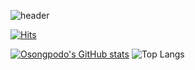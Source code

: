 ![header](https://capsule-render.vercel.app/api?type=waving&color=timeGradient&text=Osongpodo's%20GitHub%20👩🏻‍💻&animation=fadeIn&fontSize=35&fontAlignY=40&fontAlign=70&height=250)

[![Hits](https://hits.seeyoufarm.com/api/count/incr/badge.svg?url=https%3A%2F%2Fgithub.com%2FOsongpodo&count_bg=%23A64E4E&title_bg=%23555555&icon=github.svg&icon_color=%23E7E7E7&title=Gitjub&edge_flat=false)](https://hits.seeyoufarm.com)

[![Osongpodo's GitHub stats](https://github-readme-stats.vercel.app/api?username=Osongpodo&show_icons=true&include_all_commits=true&title_color=ffffff&text_color=ffffff&icon_color=a86a6a&bg_color=60,f0d3d3,7d4343&hide_border=true&count_private=true)](https://github.com/Osongpodo/github-readme-stats) ![Top Langs](https://github-readme-stats.vercel.app/api/top-langs/?username=Osongpodo&title_color=ffffff&text_color=ffffff&icon_color=a86a6a&bg_color=60,f0d3d3,7d4343&layout=compact)

